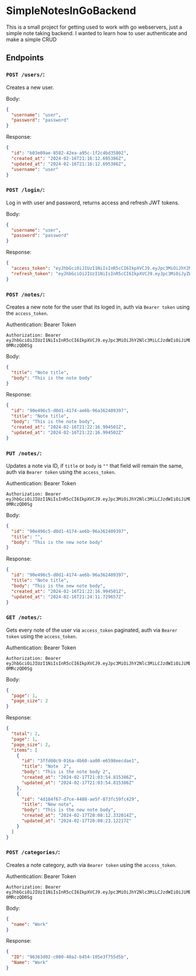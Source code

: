 # SimpleNotesInGoBackend
This is a small project for getting used to work with go webservers, just a simple note taking backend.
I wanted to learn how to user authenticate and make a simple CRUD

## Endpoints
### `POST /users/`:
Creates a new user.

Body:
```json
{
  "username": "user",
  "password": "password"
}
```

Response:
```json
{
  "id": "b03e09ae-8582-42ea-a95c-1f2c4bd35802",
  "created_at": "2024-02-16T21:16:12.695386Z",
  "updated_at": "2024-02-16T21:16:12.695386Z",
  "username": "user"
}
```

### `POST /login/`:
Log in with user and password, returns access and refresh JWT tokens.

Body:
```json
{
  "username": "user",
  "password": "password"
}
```

Response:
```json
{
  "access_token": "eyJhbGciOiJIUzI1NiIsInR5cCI6IkpXVCJ9.eyJpc3MiOiJhY2Nlc3MiLCJzdWIiOiJiMDNlMDlhZS04NTgyLTQyZWEtYTk1Yy0xZjJjNGJkMzU4MDIiLCJleHAiOjE3MDgxMjE5MzMsImlhdCI6MTcwODExODMzM30.n14uHTZZ2UhflG5mRG1Xxy1eYo0UPNgJ-0MRczQD0Sg",
  "refresh_token": "eyJhbGciOiJIUzI1NiIsInR5cCI6IkpXVCJ9.eyJpc3MiOiJyZWZyZXNoIiwic3ViIjoiYjAzZTA5YWUtODU4Mi00MmVhLWE5NWMtMWYyYzRiZDM1ODAyIiwiZXhwIjoxNzEzMzAyMzMzLCJpYXQiOjE3MDgxMTgzMzN9.h-KHsx_a89Qa7AL7_5fc5NLwt3C_7ySDh7WZjo_ZSUY"
}
```

### `POST /notes/`:
Creates a new note for the user that its loged in, auth via `Bearer token` using the `access_token`.

Authentication: Bearer Token
```
Authorization: Bearer eyJhbGciOiJIUzI1NiIsInR5cCI6IkpXVCJ9.eyJpc3MiOiJhY2Nlc3MiLCJzdWIiOiJiMDNlMDlhZS04NTgyLTQyZWEtYTk1Yy0xZjJjNGJkMzU4MDIiLCJleHAiOjE3MDgxMjE5MzMsImlhdCI6MTcwODExODMzM30.n14uHTZZ2UhflG5mRG1Xxy1eYo0UPNgJ-0MRczQD0Sg
```

Body:
```json
{
  "title": "Note title",
  "body": "This is the note body"
}
```

Response:
```json
{
  "id": "90e496c5-d0d1-4174-ae6b-96a362409397",
  "title": "Note title",
  "body": "This is the note body",
  "created_at": "2024-02-16T21:22:16.994501Z",
  "updated_at": "2024-02-16T21:22:16.994502Z"
}
```

### `PUT /notes/`:
Updates a note via ID, if `title` or `body` is `""` that field will remain the same, auth via `Bearer token` using the `access_token`.

Authentication: Bearer Token
```
Authorization: Bearer eyJhbGciOiJIUzI1NiIsInR5cCI6IkpXVCJ9.eyJpc3MiOiJhY2Nlc3MiLCJzdWIiOiJiMDNlMDlhZS04NTgyLTQyZWEtYTk1Yy0xZjJjNGJkMzU4MDIiLCJleHAiOjE3MDgxMjE5MzMsImlhdCI6MTcwODExODMzM30.n14uHTZZ2UhflG5mRG1Xxy1eYo0UPNgJ-0MRczQD0Sg
```

Body:
```json
{
  "id": "90e496c5-d0d1-4174-ae6b-96a362409397",
  "title": "",
  "body": "This is the new note body"
}
```

Response:
```json
{
  "id": "90e496c5-d0d1-4174-ae6b-96a362409397",
  "title": "Note title",
  "body": "This is the new note body",
  "created_at": "2024-02-16T21:22:16.994501Z",
  "updated_at": "2024-02-16T21:24:11.729657Z"
}
```

### `GET /notes/`:
Gets every note of the user via `access_token` paginated, auth via `Bearer token` using the `access_token`.

Authentication: Bearer Token
```
Authorization: Bearer eyJhbGciOiJIUzI1NiIsInR5cCI6IkpXVCJ9.eyJpc3MiOiJhY2Nlc3MiLCJzdWIiOiJiMDNlMDlhZS04NTgyLTQyZWEtYTk1Yy0xZjJjNGJkMzU4MDIiLCJleHAiOjE3MDgxMjE5MzMsImlhdCI6MTcwODExODMzM30.n14uHTZZ2UhflG5mRG1Xxy1eYo0UPNgJ-0MRczQD0Sg
```

Body:
```json
{
  "page": 1,
  "page_size": 2
}
```

Response:
```json
{
  "total": 2,
  "page": 1,
  "page_size": 2,
  "items": [
    {
      "id": "3ffd00c9-016a-4b60-aa00-e6598eecdae1",
      "title": "Note  2",
      "body": "This is the note body 2",
      "created_at": "2024-02-17T21:03:54.815386Z",
      "updated_at": "2024-02-17T21:03:54.815386Z"
    },
    {
      "id": "4d184f67-d7ce-4488-ae5f-873fc59fc429",
      "title": "New note",
      "body": "This is the new note body",
      "created_at": "2024-02-17T20:08:12.332014Z",
      "updated_at": "2024-02-17T20:08:23.12217Z"
    }
  ]
}
```

### `POST /categories/`:
Creates a note category, auth via `Bearer token` using the `access_token`.

Authentication: Bearer Token
```
Authorization: Bearer eyJhbGciOiJIUzI1NiIsInR5cCI6IkpXVCJ9.eyJpc3MiOiJhY2Nlc3MiLCJzdWIiOiJiMDNlMDlhZS04NTgyLTQyZWEtYTk1Yy0xZjJjNGJkMzU4MDIiLCJleHAiOjE3MDgxMjE5MzMsImlhdCI6MTcwODExODMzM30.n14uHTZZ2UhflG5mRG1Xxy1eYo0UPNgJ-0MRczQD0Sg
```

Body:
```json
{
  "name": "Work"
}
```

Response:
```json
{
  "ID": "96363d02-c080-40a2-b454-105e3f755d5b",
  "Name": "Work"
}
```